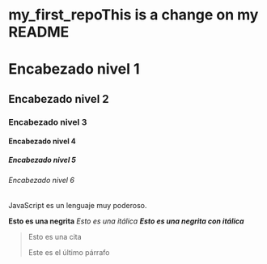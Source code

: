 # my_first_repoThis is a change on my README

# Encabezado nivel 1
## Encabezado nivel 2
### Encabezado nivel 3
#### Encabezado nivel 4
##### Encabezado nivel 5
###### Encabezado nivel 6

JavaScript es un lenguaje muy poderoso.

**Esto es una negrita**
*Esto es una itálica*
**_Esto es una negrita con itálica_**

> Esto es una cita
>
> Este es el último párrafo
